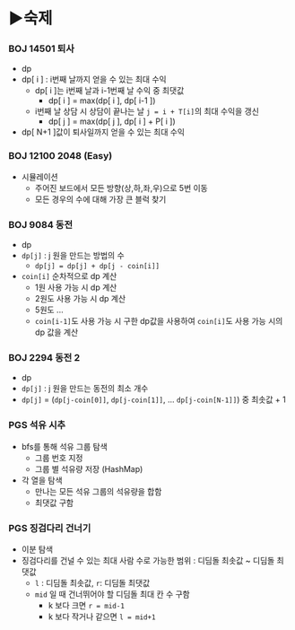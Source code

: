 # ▶숙제

### BOJ 14501 퇴사
- dp
- dp[ i ] : i번째 날까지 얻을 수 있는 최대 수익
  - dp[ i ]는 i번째 날과 i-1번째 날 수익 중 최댓값
    - dp[ i ] = max(dp[ i ], dp[ i-1 ])
  - i번째 날 상담 시 상담이 끝나는 날 `j = i + T[i]`의 최대 수익을 갱신
    - dp[ j ] = max(dp[ j ], dp[ i ] + P[ i ])
- dp[ N+1 ]값이 퇴사일까지 얻을 수 있는 최대 수익

### BOJ 12100 2048 (Easy)
- 시뮬레이션
  - 주어진 보드에서 모든 방향(상,하,좌,우)으로 5번 이동
  - 모든 경우의 수에 대해 가장 큰 블럭 찾기

### BOJ 9084 동전
- dp
- `dp[j]` : j 원을 만드는 방법의 수
  - `dp[j] = dp[j] + dp[j - coin[i]]`
- `coin[i]` 순차적으로 dp 계산
  - 1원 사용 가능 시 dp 계산
  - 2원도 사용 가능 시 dp 계산
  - 5원도 ...
  - `coin[i-1]`도 사용 가능 시 구한 dp값을 사용하여 `coin[i]`도 사용 가능 시의 dp 값을 계산

### BOJ 2294 동전 2
- dp
- `dp[j]` : j 원을 만드는 동전의 최소 개수
- `dp[j]` = (`dp[j-coin[0]]`, `dp[j-coin[1]]`, ... `dp[j-coin[N-1]]`) 중 최솟값 + 1

### PGS 석유 시추
- bfs를 통해 석유 그룹 탐색
  - 그룹 번호 지정
  - 그룹 별 석유량 저장 (HashMap)
- 각 열을 탐색
  - 만나는 모든 석유 그룹의 석유량을 합함
  - 최댓값 구함

### PGS 징검다리 건너기
- 이분 탐색
- 징검다리를 건널 수 있는 최대 사람 수로 가능한 범위 : 디딤돌 최솟값 ~ 디딤돌 최댓값
  - `l` : 디딤돌 최솟값, `r`: 디딤돌 최댓값
  - `mid` 일 때 건너뛰어야 할 디딤돌 최대 칸 수 구함
    - k 보다 크면 `r = mid-1`
    - k 보다 작거나 같으면 `l = mid+1`

###

###
